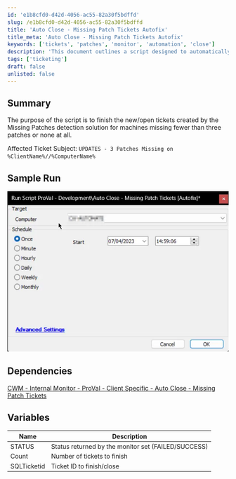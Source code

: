 ```yaml
---
id: 'e1b8cfd0-d42d-4056-ac55-82a30f5bdffd'
slug: /e1b8cfd0-d42d-4056-ac55-82a30f5bdffd
title: 'Auto Close - Missing Patch Tickets Autofix'
title_meta: 'Auto Close - Missing Patch Tickets Autofix'
keywords: ['tickets', 'patches', 'monitor', 'automation', 'close']
description: 'This document outlines a script designed to automatically finish tickets generated by the Missing Patches detection solution for machines that are missing fewer than three patches or none at all. It includes a sample run, dependencies, and variable descriptions.'
tags: ['ticketing']
draft: false
unlisted: false
---
```


## Summary

The purpose of the script is to finish the new/open tickets created by the Missing Patches detection solution for machines missing fewer than three patches or none at all.

Affected Ticket Subject: `UPDATES - 3 Patches Missing on %ClientName%//%ComputerName%`

## Sample Run

![Sample Run](../../../static/img/docs/e1b8cfd0-d42d-4056-ac55-82a30f5bdffd/image_1.webp)

## Dependencies

[CWM - Internal Monitor - ProVal - Client Specific - Auto Close - Missing Patch Tickets](/docs/7310b9b3-8209-4067-8b83-81ab9345e2f4)

## Variables

| Name        | Description                                      |
|-------------|--------------------------------------------------|
| STATUS      | Status returned by the monitor set (FAILED/SUCCESS) |
| Count       | Number of tickets to finish                       |
| SQLTicketid | Ticket ID to finish/close                         |
